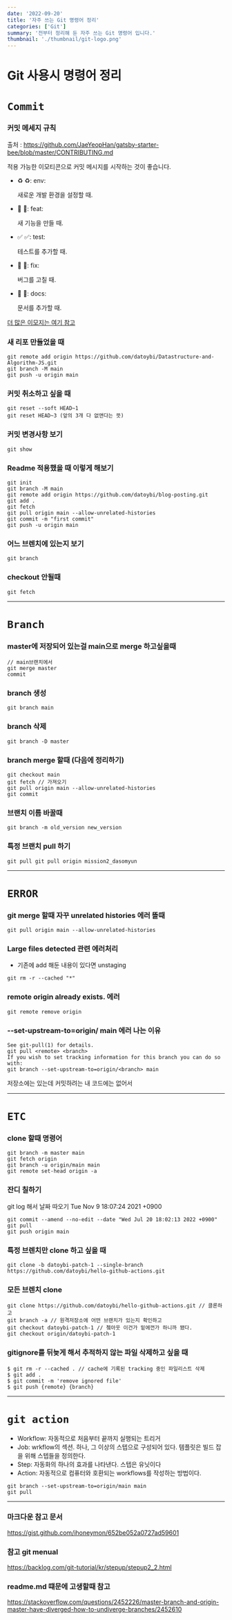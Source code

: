 ```yaml
---
date: '2022-09-20'
title: '자주 쓰는 Git 명령어 정리'
categories: ['Git']
summary: '전부터 정리해 둔 자주 쓰는 Git 명령어 입니다.'
thumbnail: './thumbnail/git-logo.png'
---
```


# Git 사용시 명령어 정리

# `Commit`

### 커밋 메세지 규칙

출처 : https://github.com/JaeYeopHan/gatsby-starter-bee/blob/master/CONTRIBUTING.md

적용 가능한 이모티콘으로 커밋 메시지를 시작하는 것이 좋습니다.

- ♻️ :recycle:: env:

  새로운 개발 환경을 설정할 때.

- 🎁 :gift:: feat:

  새 기능을 만들 때.

- ✅ :white_check_mark:: test:

  테스트를 추가할 때.

- 🐛 :bug:: fix:

  버그를 고칠 때.

- 📝 :memo:: docs:

  문서를 추가할 때.

[더 많은 이모지는 여기 참고](https://gist.github.com/parmentf/035de27d6ed1dce0b36a)

### 새 리포 만들었을 때

```
git remote add origin https://github.com/datoybi/Datastructure-and-Algorithm-JS.git
git branch -M main
git push -u origin main
```

### 커밋 취소하고 싶을 때

```
git reset --soft HEAD~1
git reset HEAD~3 (앞의 3개 다 없앤다는 뜻)
```

### 커밋 변경사항 보기

```
git show
```

### Readme 적용했을 때 이렇게 해보기

```
git init
git branch -M main
git remote add origin https://github.com/datoybi/blog-posting.git
git add .
git fetch
git pull origin main --allow-unrelated-histories
git commit -m "first commit"
git push -u origin main
```

### 어느 브렌치에 있는지 보기

```
git branch
```

### checkout 안될때

```
git fetch
```

---

# `Branch`

### master에 저장되어 있는걸 main으로 merge 하고싶을때

```
// main브랜치에서
git merge master
commit
```

### branch 생성

```
git branch main
```

### branch 삭제

```
git branch -D master
```

### branch merge 할때 (다음에 정리하기)

```
git checkout main
git fetch // 가져오기
git pull origin main --allow-unrelated-histories
git commit
```

### 브랜치 이름 바꿀때

```
git branch -m old_version new_version
```

### 특정 브랜치 pull 하기

```
git pull git pull origin mission2_dasomyun
```

---

# `ERROR`

### git merge 할때 자꾸 unrelated histories 에러 뜰때

```
git pull origin main --allow-unrelated-histories
```

### Large files detected 관련 에러처리

- 기존에 add 해둔 내용이 있다면 unstaging

```
git rm -r --cached "*"
```

### remote origin already exists. 에러

```
git remote remove origin
```

### --set-upstream-to=origin/<branch> main 에러 나는 이유

```
See git-pull(1) for details.
git pull <remote> <branch>
If you wish to set tracking information for this branch you can do so with:
git branch --set-upstream-to=origin/<branch> main
```

저장소에는 있는데 커밋하려는 내 코드에는 없어서

---

# `ETC`

### clone 할때 명령어

```
git branch -m master main
git fetch origin
git branch -u origin/main main
git remote set-head origin -a
```

### 잔디 칠하기

git log 해서 날짜 따오기 Tue Nov 9 18:07:24 2021 +0900

```
git commit --amend --no-edit --date "Wed Jul 20 18:02:13 2022 +0900"
git pull
git push origin main
```

### 특정 브렌치만 clone 하고 싶을 때

```
git clone -b datoybi-patch-1 --single-branch https://github.com/datoybi/hello-github-actions.git
```

### 모든 브렌치 clone

```
git clone https://github.com/datoybi/hello-github-actions.git // 클론하고
git branch -a // 원격저장소에 어떤 브랜치가 있는지 확인하고
git checkout datoybi-patch-1 // 쳌아웃 이건가 밑에껀가 하니까 됐다.
git checkout origin/datoybi-patch-1
```

### gitignore를 뒤늦게 해서 추적하지 않는 파일 삭제하고 싶을 때

```
$ git rm -r --cached . // cache에 기록된 tracking 중인 파일리스트 삭제
$ git add .
$ git commit -m 'remove ignored file'
$ git push {remote} {branch}
```

---

# `git action`

- Workflow: 자동적으로 처음부터 끝까지 실행되는 트리거
- Job: wrkflow의 섹션. 하나, 그 이상의 스텝으로 구성되어 있다. 템플릿은 빌드 잡을 위해 스텝들을 정의한다.
- Step: 자동화의 하나의 효과를 나타낸다. 스텝은 유닛이다
- Action: 자동적으로 컴퓨터와 호환되는 workflows를 작성하는 방법이다.

```
git branch --set-upstream-to=origin/main main
git pull
```

---

### 마크다운 참고 문서

https://gist.github.com/ihoneymon/652be052a0727ad59601

### 참고 git menual

https://backlog.com/git-tutorial/kr/stepup/stepup2_2.html

### readme.md 떄문에 고생할때 참고

https://stackoverflow.com/questions/2452226/master-branch-and-origin-master-have-diverged-how-to-undiverge-branches/2452610
